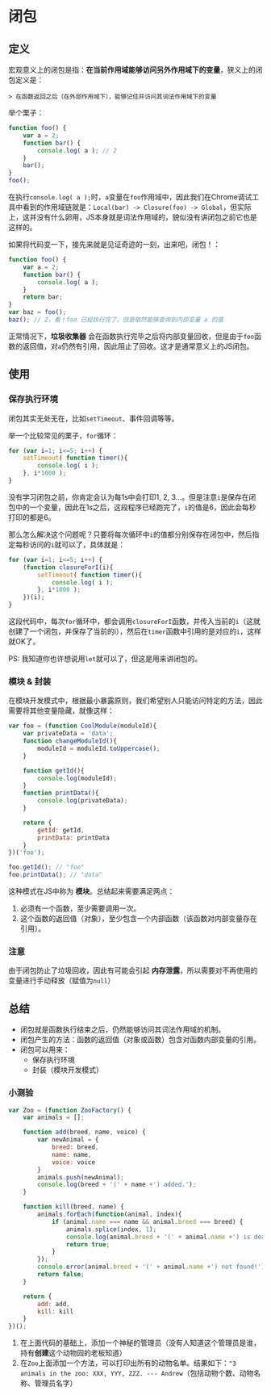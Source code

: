 # 闭包

## 定义

宏观意义上的闭包是指：**在当前作用域能够访问另外作用域下的变量**，狭义上的闭包定义是：

    > 在函数返回之后（在外部作用域下），能够记住并访问其词法作用域下的变量

举个栗子：

```javascript
function foo() {
	var a = 2;
	function bar() {
		console.log( a ); // 2
	}
	bar();
}
foo();
```

在执行`console.log( a );`时，`a`变量在`foo`作用域中，因此我们在Chrome调试工具中看到的作用域链就是：`Local(bar) -> Closure(foo) -> Global`，但实际上，这并没有什么卵用，JS本身就是词法作用域的，貌似没有讲闭包之前它也是这样的。

如果将代码变一下，接先来就是见证奇迹的一刻，出来吧，闭包！：

```javascript
function foo() {
	var a = 2;
	function bar() {
		console.log( a );
	}
	return bar;
}
var baz = foo();
baz(); // 2，看！foo 已经执行完了，但是依然能够查询到内部变量 a 的值
```

正常情况下，**垃圾收集器** 会在函数执行完毕之后将内部变量回收，但是由于`foo`函数的返回值，对`a`仍然有引用，因此阻止了回收。这才是通常意义上的JS闭包。

## 使用

### 保存执行环境

闭包其实无处无在，比如`setTimeout`、事件回调等等。

举一个比较常见的栗子，`for`循环：

```javascript
for (var i=1; i<=5; i++) {
	setTimeout( function timer(){
		console.log( i );
	}, i*1000 );
}
```

没有学习闭包之前，你肯定会认为每1s中会打印1, 2, 3...。但是注意`i`是保存在闭包中的一个变量，因此在1s之后，这段程序已经跑完了，`i`的值是6，因此会每秒打印的都是6。

那么怎么解决这个问题呢？只要将每次循环中`i`的值都分别保存在闭包中，然后指定每秒访问的`i`就可以了，具体就是：

```javascript
for (var i=1; i<=5; i++) {
    (function closureForI(i){
        setTimeout( function timer(){
    		console.log( i );
    	}, i*1000 );
    })(i);
}
```

这段代码中，每次`for`循环中，都会调用`closureForI`函数，并传入当前的`i`（这就创建了一个闭包，并保存了当前的i），然后在`timer`函数中引用的是对应的`i`，这样就OK了。

PS: 我知道你也许想说用`let`就可以了，但这是用来讲闭包的。

### 模块 & 封装

在模块开发模式中，根据最小暴露原则，我们希望别人只能访问特定的方法，因此需要将其他变量隐藏，就像这样：

```javascript
var foo = (function CoolModule(moduleId){
    var privateData = 'data';
    function changeModuleId(){
        moduleId = moduleId.toUppercase();
    }

    function getId(){
        console.log(moduleId);
    }
    function printData(){
        console.log(privateData);
    }

    return {
        getId: getId,
        printData: printData
    }
})('foo');

foo.getId(); // "foo"
foo.printData(); // "data"
```

这种模式在JS中称为 **模块**。总结起来需要满足两点：

1. 必须有一个函数，至少需要调用一次。
2. 这个函数的返回值（对象），至少包含一个内部函数（该函数对内部变量存在引用）。

### 注意

由于闭包防止了垃圾回收，因此有可能会引起 **内存泄露**，所以需要对不再使用的变量进行手动释放（赋值为`null`）

## 总结

- 闭包就是函数执行结束之后，仍然能够访问其词法作用域的机制。
- 闭包产生的方法：函数的返回值（对象或函数）包含对函数内部变量的引用。
- 闭包可以用来：
    + 保存执行环境
    + 封装（模块开发模式）

### 小测验

```javascript
var Zoo = (function ZooFactory() {
    var animals = [];

    function add(breed, name, voice) {
        var newAnimal = {
            breed: breed,
            name: name,
            voice: voice
        }
        animals.push(newAnimal);
        console.log(breed + '(' + name +') added.');
    }

    function kill(breed, name) {
        animals.forEach(function(animal, index){
            if (animal.name === name && animal.breed === breed) {
                animals.splice(index, 1);
                console.log(animal.breed + '(' + animal.name +') is dead.');
                return true;
            }
        });
        console.error(animal.breed + '(' + animal.name +') not found!');
        return false;
    }

    return {
        add: add,
        kill: kill
    }
})();
```

1. 在上面代码的基础上，添加一个神秘的管理员（没有人知道这个管理员是谁，持有**创建**这个动物园的老板知道）
2. 在`Zoo`上面添加一个方法，可以打印出所有的动物名单。结果如下：` "3 animals in the zoo: XXX, YYY, ZZZ. --- Andrew `（包括动物个数、动物名称、管理员名字）
